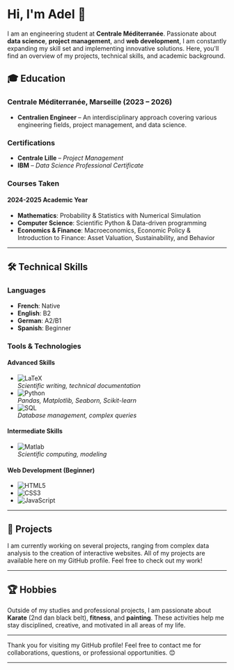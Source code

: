 # Hi, I'm Adel 👋

I am an engineering student at **Centrale Méditerranée**. Passionate about **data science**, **project management**, and **web development**, I am constantly expanding my skill set and implementing innovative solutions. Here, you'll find an overview of my projects, technical skills, and academic background.

## 🎓 Education

### Centrale Méditerranée, Marseille (2023 – 2026)
- **Centralien Engineer** – An interdisciplinary approach covering various engineering fields, project management, and data science.

### Certifications
- **Centrale Lille** – *Project Management* 
- **IBM** – *Data Science Professional Certificate* 

### Courses Taken
#### 2024-2025 Academic Year
- **Mathematics**: Probability & Statistics with Numerical Simulation
- **Computer Science**: Scientific Python & Data-driven programming
- **Economics & Finance**: Macroeconomics, Economic Policy & Introduction to Finance: Asset Valuation, Sustainability, and Behavior

---

## 🛠 Technical Skills

### Languages
- **French**: Native
- **English**: B2
- **German**: A2/B1
- **Spanish**: Beginner

### Tools & Technologies

#### Advanced Skills
- ![LaTeX](https://img.shields.io/badge/LaTeX-008080?style=flat&logo=latex&logoColor=white)  
  *Scientific writing, technical documentation*
- ![Python](https://img.shields.io/badge/Python-3776AB?style=flat&logo=python&logoColor=white)  
  *Pandas, Matplotlib, Seaborn, Scikit-learn*
- ![SQL](https://img.shields.io/badge/SQL-4479A1?style=flat&logo=sql&logoColor=white)  
  *Database management, complex queries*

#### Intermediate Skills
- ![Matlab](https://img.shields.io/badge/Matlab-0076A8?style=flat&logo=matlab&logoColor=white)  
  *Scientific computing, modeling*

#### Web Development (Beginner)
- ![HTML5](https://img.shields.io/badge/HTML5-E34F26?style=flat&logo=html5&logoColor=white)  
- ![CSS3](https://img.shields.io/badge/CSS3-1572B6?style=flat&logo=css3&logoColor=white)  
- ![JavaScript](https://img.shields.io/badge/JavaScript-F7DF1E?style=flat&logo=javascript&logoColor=black)  

---

## 🚀 Projects

I am currently working on several projects, ranging from complex data analysis to the creation of interactive websites. All of my projects are available here on my GitHub profile. Feel free to check out my work!

---

## 🏆 Hobbies

Outside of my studies and professional projects, I am passionate about **Karate** (2nd dan black belt), **fitness**, and **painting**. These activities help me stay disciplined, creative, and motivated in all areas of my life.

---

Thank you for visiting my GitHub profile! Feel free to contact me for collaborations, questions, or professional opportunities. 😊

---
